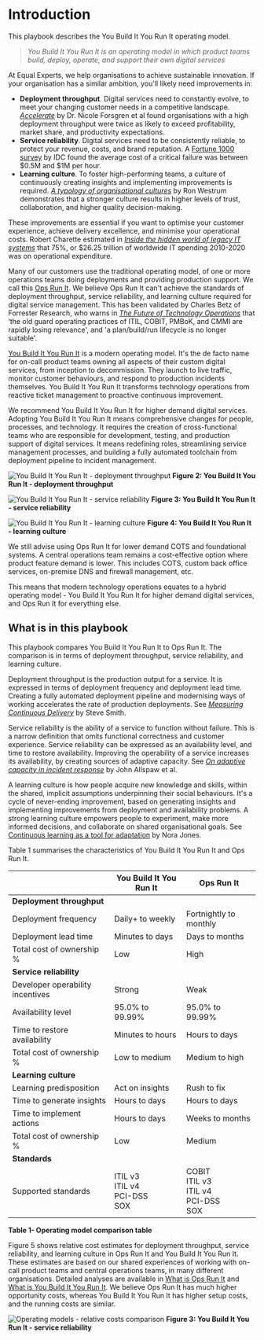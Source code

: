 # Introduction

This playbook describes the You Build It You Run It operating model.

> *You Build It You Run It is an operating model in which product teams build, deploy, operate, and support their own digital services* 

At Equal Experts, we help organisations to achieve sustainable innovation. If your organisation has a similar ambition, you'll likely need improvements in:

* **Deployment throughput**. Digital services need to constantly evolve, to meet your changing customer needs in a competitive landscape. [*Accelerate*](https://www.amazon.co.uk/Accelerate-Software-Performing-Technology-Organizations/dp/1942788339) by Dr. Nicole Forsgren et al found organisations with a high deployment throughput were twice as likely to exceed profitability, market share, and productivity expectations.
* **Service reliability**. Digital services need to be consistently reliable, to protect your revenue, costs, and brand reputation. A [Fortune 1000 survey](https://www.devopsdigest.com/idc-survey-appdynamics-devops-application-performance) by IDC found the average cost of a critical failure was between $0.5M and $1M per hour.
* **Learning culture**. To foster high-performing teams, a culture of continuously creating insights and implementing improvements is required. [*A typology of organisational cultures*](https://qualitysafety.bmj.com/content/13/suppl_2/ii22) by Ron Westrum demonstrates that a stronger culture results in higher levels of trust, collaboration, and higher quality decision-making.  

These improvements are essential if you want to optimise your customer experience, achieve delivery excellence, and minimise your operational costs. Robert Charette estimated in [*Inside the hidden world of legacy IT systems*](https://spectrum.ieee.org/computing/it/inside-hidden-world-legacy-it-systems#.X1jgYXG4zEI.linkedin) that 75%, or $26.25 trillion of worldwide IT spending 2010-2020 was on operational expenditure. 

Many of our customers use the traditional operating model, of one or more operations teams doing deployments and providing production support. We call this [Ops Run It](https://you-build-it-you-run-it.playbook.ee/what-is-ops-run-it). We believe Ops Run It can't achieve the standards of deployment throughput, service reliability, and learning culture required for digital service management. This has been validated by Charles Betz of Forrester Research, who warns in [*The Future of Technology Operations*](https://www.forrester.com/report/The+Future+Of+Technology+Operations/-/E-RES154099?objectid=res154099) that ‘the old guard operating practices of ITIL, COBIT, PMBoK, and CMMI are rapidly losing relevance', and 'a plan/build/run lifecycle is no longer suitable'. 

[You Build It You Run It](https://you-build-it-you-run-it.playbook.ee/what-is-you-build-it-you-run-it) is a modern operating model. It's the de facto name for on-call product teams owning all aspects of their custom digital services, from inception to decommission. They launch to live traffic, monitor customer behaviours, and respond to production incidents themselves. You Build It You Run It transforms technology operations from reactive ticket management to proactive continuous improvement.

We recommend You Build It You Run It for higher demand digital services. Adopting You Build It You Run It means comprehensive changes for people, processes, and technology. It requires the creation of cross-functional teams who are responsible for development, testing, and production support of digital services. It means redefining roles, streamlining service management processes, and building a fully automated toolchain from deployment pipeline to incident management. 

![You Build It You Run It - deployment throughput](../.gitbook/assets/what-is-you-build-it-you-run-it/you-build-it-you-run-it-deployment-throughput.png)
**Figure 2: You Build It You Run It - deployment throughput**

![You Build It You Run It - service reliability](../.gitbook/assets/what-is-you-build-it-you-run-it/you-build-it-you-run-it-service-reliability.png)
**Figure 3: You Build It You Run It - service reliability**

![You Build It You Run It - learning culture](../.gitbook/assets/what-is-you-build-it-you-run-it/you-build-it-you-run-it-learning-culture.png)
**Figure 4: You Build It You Run It - learning culture**

We still advise using Ops Run It for lower demand COTS and foundational systems. A central operations team remains a cost-effective option where product feature demand is lower. This includes COTS, custom back office services, on-premise DNS and firewall management, etc. 

This means that modern technology operations equates to a hybrid operating model - You Build It You Run It for higher demand digital services, and Ops Run It for everything else.

## What is in this playbook

This playbook compares You Build It You Run It to Ops Run It. The comparison is in terms of deployment throughput, service reliability, and learning culture.

Deployment throughput is the production output for a service. It is expressed in terms of deployment frequency and deployment lead time. Creating a fully automated deployment pipeline and modernising ways of working accelerates the rate of production deployments. See [*Measuring Continuous Delivery*](https://leanpub.com/measuringcontinuousdelivery) by Steve Smith.
  
Service reliability is the ability of a service to function without failure. This is a narrow definition that omits functional correctness and customer experience. Service reliability can be expressed as an availability level, and time to restore availability. Improving the operability of a service increases its availability, by creating sources of adaptive capacity. See [*On adaptive capacity in incident response*](https://increment.com/reliability/adaptive-capacity-incident-response/) by John Allspaw et al. 

A learning culture is how people acquire new knowledge and skills, within the shared, implicit assumptions underpinning their social behaviours. It's a cycle of never-ending improvement, based on generating insights and implementing improvements from deployment and availability problems. A strong learning culture empowers people to experiment, make more informed decisions, and collaborate on shared organisational goals. See [Continuous learning as a tool for adaptation](https://www.infoq.com/articles/series-enhancing-resilience-5) by Nora Jones.

Table 1 summarises the characteristics of You Build It You Run It and Ops Run It. 

| | You Build It You Run It | Ops Run It |
|---|---|---|
|**Deployment throughput**| | |
|Deployment frequency|Daily+ to weekly|Fortnightly to monthly|
|Deployment lead time|Minutes to days|Days to months|
|Total cost of ownership %|Low|High|
|**Service reliability**| | |
|Developer operability incentives|Strong|Weak|
|Availability level|95.0% to 99.99%|95.0% to 99.99%|
|Time to restore availability|Minutes to hours|Hours to days|
|Total cost of ownership %|Low to medium|Medium to high|
|**Learning culture**| | | 
|Learning predisposition|Act on insights|Rush to fix|
|Time to generate insights|Hours to days|Hours to days|
|Time to implement actions|Hours to days|Weeks to months|
|Total cost of ownership %|Low|Medium|
|**Standards**| | |
|Supported standards|ITIL v3<br>ITIL v4<br>PCI-DSS<br>SOX|COBIT<br>ITIL v3<br>ITIL v4<br>PCI-DSS<br>SOX|
**Table 1- Operating model comparison table**

Figure 5 shows relative cost estimates for deployment throughput, service reliability, and learning culture in Ops Run It and You Build It You Run It. These estimates are based on our shared experiences of working with on-call product teams and central operations teams, in many different organisations. Detailed analyses are available in [What is Ops Run It](https://you-build-it-you-run-it.playbook.ee/what-is-ops-run-it) and [What is You Build It You Run It](https://you-build-it-you-run-it.playbook.ee/what-is-you-build-it-you-run-it). We believe Ops Run It has much higher opportunity costs, whereas You Build It You Run It has higher setup costs, and the running costs are similar. 

![Operating models - relative costs comparison](../.gitbook/assets/introduction/operating-models-relative-costs-comparison.png)
**Figure 3: You Build It You Run It - service reliability**

